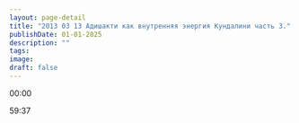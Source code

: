 ```yaml
---
layout: page-detail
title: "2013 03 13 Адишакти как внутренняя энергия Кундалини часть 3."
publishDate: 01-01-2025
description: ""
tags:
image:
draft: false
---
```


00:00 

59:37 

  
